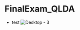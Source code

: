 # FinalExam_QLDA
- test
![Desktop - 3](https://github.com/chimcuccu258/FinalExam_QLDA/assets/70308128/be4b1188-375d-4114-b0c1-9c621e5f3e01)
